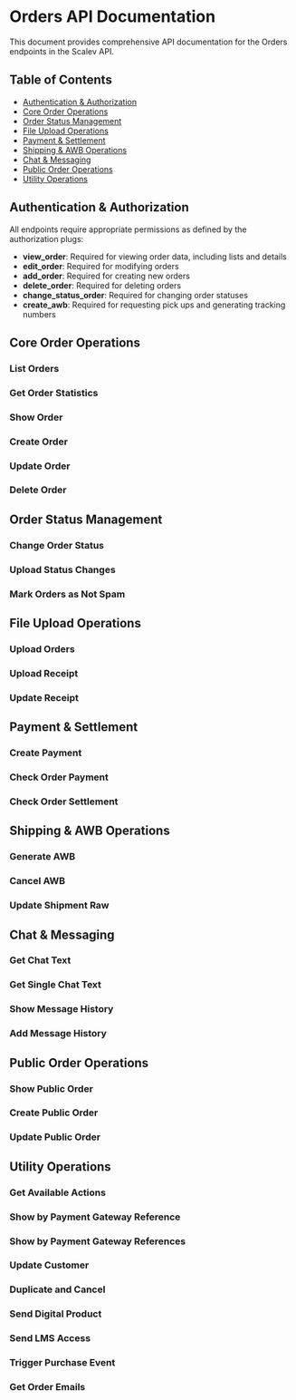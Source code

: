 # Orders API Documentation

This document provides comprehensive API documentation for the Orders endpoints in the Scalev API.

## Table of Contents

- [Authentication & Authorization](#authentication--authorization)
- [Core Order Operations](#core-order-operations)
- [Order Status Management](#order-status-management)
- [File Upload Operations](#file-upload-operations)
- [Payment & Settlement](#payment--settlement)
- [Shipping & AWB Operations](#shipping--awb-operations)
- [Chat & Messaging](#chat--messaging)
- [Public Order Operations](#public-order-operations)
- [Utility Operations](#utility-operations)

## Authentication & Authorization

All endpoints require appropriate permissions as defined by the authorization plugs:

- **view_order**: Required for viewing order data, including lists and details
- **edit_order**: Required for modifying orders
- **add_order**: Required for creating new orders
- **delete_order**: Required for deleting orders
- **change_status_order**: Required for changing order statuses
- **create_awb**: Required for requesting pick ups and generating tracking numbers

## Core Order Operations

### List Orders

### Get Order Statistics

### Show Order

### Create Order

### Update Order

### Delete Order

## Order Status Management

### Change Order Status

### Upload Status Changes

### Mark Orders as Not Spam

## File Upload Operations

### Upload Orders

### Upload Receipt

### Update Receipt

## Payment & Settlement

### Create Payment

### Check Order Payment

### Check Order Settlement

## Shipping & AWB Operations

### Generate AWB

### Cancel AWB

### Update Shipment Raw

## Chat & Messaging

### Get Chat Text

### Get Single Chat Text

### Show Message History

### Add Message History

## Public Order Operations

### Show Public Order

### Create Public Order

### Update Public Order

## Utility Operations

### Get Available Actions

### Show by Payment Gateway Reference

### Show by Payment Gateway References

### Update Customer

### Duplicate and Cancel

### Send Digital Product

### Send LMS Access

### Trigger Purchase Event

### Get Order Emails
